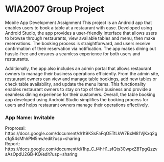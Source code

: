 # WIA2007 Group Project
Mobile App Development Assignment
This project is an Android app that enables users to book a table at a restaurant with ease. Developed using Android Studio, the app provides a user-friendly interface that allows users to browse through restaurants, view available tables and menu, then make reservations. The booking process is straightforward, and users receive confirmation of their reservation via notification. The app makes dining out hassle-free and ensures a seamless experience for both users and restaurants.

Additionally, the app also includes an admin portal that allows restaurant owners to manage their business operations efficiently. From the admin site, restaurant owners can view and manage table bookings, add new tables or check table availability, and update the menu items. This functionality enables restaurant owners to stay on top of their business and provide a seamless dining experience for their customers. Overall, the table booking app developed using Android Studio simplifies the booking process for users and helps restaurant owners manage their operations effectively.


<h3>App Name: Invitable</h3>
Proprosal: https://docs.google.com/document/d/1t9KSsFaFqOETtLkW7BxM81VjKxq2gc1g54sMhhPM5nw/edit?usp=sharing<br>
Report: https://docs.google.com/document/d/1hp_C_f4hH1_sfQts30wpxZ8TpgQzzvsAsOpdU2GB-KQ/edit?usp=sharing
